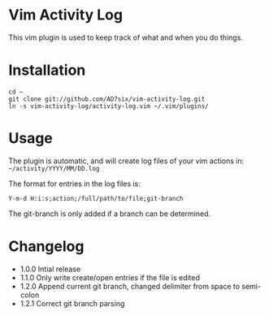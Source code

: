 Vim Activity Log
=========================

This vim plugin is used to keep track of what and when you do things.

# Installation

	cd ~
	git clone git://github.com/AD7six/vim-activity-log.git
	ln -s vim-activity-log/activity-log.vim ~/.vim/plugins/

# Usage

The plugin is automatic, and will create log files of your vim actions in: `~/activity/YYYY/MM/DD.log`

The format for entries in the log files is:

	Y-m-d H:i:s;action;/full/path/to/file;git-branch

The git-branch is only added if a branch can be determined.

# Changelog

* 1.0.0 Intial release
* 1.1.0 Only write create/open entries if the file is edited
* 1.2.0 Append current git branch, changed delimiter from space to semi-colon
* 1.2.1 Correct git branch parsing
